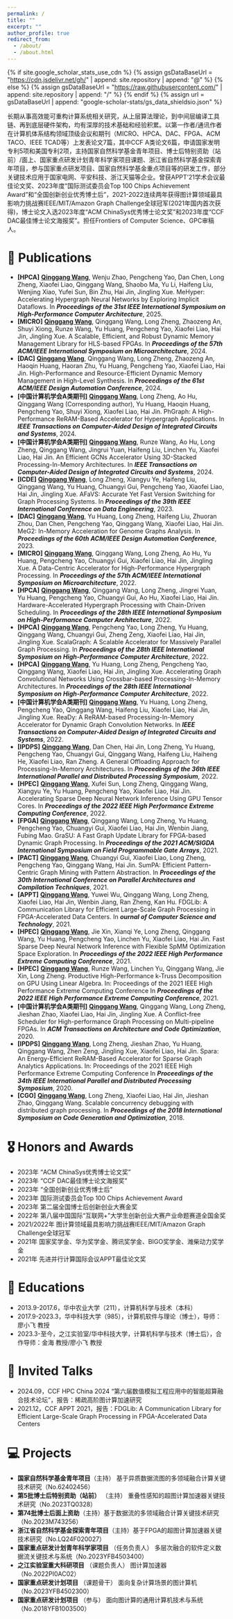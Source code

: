 ```yaml
---
permalink: /
title: ""
excerpt: ""
author_profile: true
redirect_from: 
  - /about/
  - /about.html
---
```


{% if site.google_scholar_stats_use_cdn %}
{% assign gsDataBaseUrl = "https://cdn.jsdelivr.net/gh/" | append: site.repository | append: "@" %}
{% else %}
{% assign gsDataBaseUrl = "https://raw.githubusercontent.com/" | append: site.repository | append: "/" %}
{% endif %}
{% assign url = gsDataBaseUrl | append: "google-scholar-stats/gs_data_shieldsio.json" %}

<span class='anchor' id='about-me'></span>

长期从事高效能可重构计算系统相关研究，从上层算法理论，到中间层编译工具链、再到底层硬件架构，均有深厚的技术基础和经验积累。以第一作者/通讯作者在计算机体系结构领域顶级会议和期刊（MICRO、HPCA、DAC、FPGA、ACM TACO、IEEE TCAD等）上发表论文7篇，其中CCF A类论文6篇，申请国家发明专利5项和美国专利2项，主持国家自然科学基金青年项目、博士后特别资助（站前）/面上、国家重点研发计划青年科学家项目课题、浙江省自然科学基金探索青年项目，参与国家重点研发项目、国家自然科学基金重点项目等的研发工作，部分关键技术应用于国家电网、平安科技、浙江天猫等企业。曾获APPT’21学术会议最佳论文奖、2023年度“国际测试委员会Top 100 Chips Achievement Award”和“全国创新创业优秀博士后”，2021-2022连续两年获得图计算领域最具影响力挑战赛IEEE/MIT/Amazon Graph Challenge全球冠军(2021年国内首次获得)，博士论文入选2023年度“ACM ChinaSys优秀博士论文奖”和2023年度“CCF DAC最佳博士论文海报奖”。担任Frontiers of Computer Science、GPC审稿人。

# 📝 Publications 

- **[HPCA]** **<ins>Qinggang Wang</ins>**, Wenju Zhao, Pengcheng Yao, Dan Chen, Long Zheng, Xiaofei Liao, Qinggang Wang, Shaobo Ma, Yu Li, Haifeng Liu, Wenjing Xiao, Yufei Sun, Bin Zhu, Hai Jin, Jingling Xue. MeHyper: Accelerating Hypergraph Neural Networks by Exploring Implicit Dataflows. In ***Proceedings of the 31st IEEE International Symposium on High-Performance Computer Architecture***, 2025.
- **[MICRO]** **<ins>Qinggang Wang</ins>**, Qinggang Wang, Long Zheng, Zhaozeng An, Shuyi Xiong, Runze Wang, Yu Huang, Pengcheng Yao, Xiaofei Liao, Hai Jin, Jingling Xue. A Scalable, Efficient, and Robust Dynamic Memory Management Library for HLS-based FPGAs. In ***Proceedings of the 57th ACM/IEEE International Symposium on Microarchitecture***, 2024.
- **[DAC]** **<ins>Qinggang Wang</ins>**, Qinggang Wang, Long Zheng, Zhaozeng An, Haoqin Huang, Haoran Zhu, Yu Huang, Pengcheng Yao, Xiaofei Liao, Hai Jin. High-Performance and Resource-Efficient Dynamic Memory Management in High-Level Synthesis.  In ***Proceedings of the 61st ACM/IEEE Design Automation Conference***, 2024.
- **[中国计算机学会A类期刊]** **<ins>Qinggang Wang</ins>**, Long Zheng, Ao Hu, Qinggang Wang (Corresponding author), Yu Huang, Haoqin Huang, Pengcheng Yao, Shuyi Xiong, Xiaofei Liao, Hai Jin. PhGraph: A High-Performance ReRAM-Based Accelerator for Hypergraph Applications. In ***IEEE Transactions on Computer-Aided Design of Integrated Circuits and Systems***, 2024.
- **[中国计算机学会A类期刊]** **<ins>Qinggang Wang</ins>**, Runze Wang, Ao Hu, Long Zheng, Qinggang Wang, Jingrui Yuan, Haifeng Liu, Linchen Yu, Xiaofei Liao, Hai Jin. An Efficient GCNs Accelerator Using 3D-Stacked Processing-In-Memory Architectures. In ***IEEE Transactions on Computer-Aided Design of Integrated Circuits and Systems***, 2024.
- **[ICDE]** **<ins>Qinggang Wang</ins>**, Long Zheng, Xiangyu Ye, Haifeng Liu, Qinggang Wang, Yu Huang, Chuangyi Gui, Pengcheng Yao, Xiaofei Liao, Hai Jin, Jingling Xue. AFaVS: Accurate Yet Fast Version Switching for Graph Processing Systems. In ***Proceedings of the 39th IEEE International Conference on Data Engineering***, 2023.
- **[DAC]** **<ins>Qinggang Wang</ins>**, Yu Huang, Long Zheng, Haifeng Liu, Zhuoran Zhou, Dan Chen, Pengcheng Yao, Qinggang Wang, Xiaofei Liao, Hai Jin. MeG2: In-Memory Acceleration for Genome Graphs Analysis. In ***Proceedings of the 60th ACM/IEEE Design Automation Conference***, 2023.
- **[MICRO]** **<ins>Qinggang Wang</ins>**, Qinggang Wang, Long Zheng, Ao Hu, Yu Huang, Pengcheng Yao, Chuangyi Gui, Xiaofei Liao, Hai Jin, Jingling Xue. A Data-Centric Accelerator for High-Performance Hypergraph Processing.  In ***Proceedings of the 57th ACM/IEEE International Symposium on Microarchitecture***, 2022.
- **[HPCA]** **<ins>Qinggang Wang</ins>**, Qinggang Wang, Long Zheng, Jingrei Yuan, Yu Huang, Pengcheng Yao, Chuangyi Gui, Ao Hu, Xiaofei Liao, Hai Jin. Hardware-Accelerated Hypergraph Processing with Chain-Driven Scheduling.  In ***Proceedings of the 28th IEEE International Symposium on High-Performance Computer Architecture***, 2022.
- **[HPCA]** **<ins>Qinggang Wang</ins>**, Pengcheng Yao, Long Zheng, Yu Huang, Qinggang Wang, Chuangyi Gui, Zheng Zeng, Xiaofei Liao, Hai Jin, Jingling Xue. ScalaGraph: A Scalable Accelerator for Massively Parallel Graph Processing.  In ***Proceedings of the 28th IEEE International Symposium on High-Performance Computer Architecture***, 2022.
- **[HPCA]** **<ins>Qinggang Wang</ins>**, Yu Huang, Long Zheng, Pengcheng Yao, Qinggang Wang, Xiaofei Liao, Hai Jin, Jingling Xue. Accelerating Graph Convolutional Networks Using Crossbar-based Processing-In-Memory Architectures.  In ***Proceedings of the 28th IEEE International Symposium on High-Performance Computer Architecture***, 2022.
- **[中国计算机学会A类期刊]** **<ins>Qinggang Wang</ins>**, Yu Huang, Long Zheng, Pengcheng Yao, Qinggang Wang, Haifeng Liu, Xiaofei Liao, Hai Jin, Jingling Xue. ReaDy: A ReRAM-based Processing-In-Memory Accelerator for Dynamic Graph Convolution Networks.  In ***IEEE Transactions on Computer-Aided Design of Integrated Circuits and Systems***, 2022.
- **[IPDPS]** **<ins>Qinggang Wang</ins>**, Dan Chen, Hai Jin, Long Zheng, Yu Huang, Pengcheng Yao, Chuangyi Gui, Qinggang Wang, Haifeng Liu, Haiheng He, Xiaofei Liao, Ran Zheng. A General Offloading Approach for Processing-In-Memory Architectures.  In ***Proceedings of the 36th IEEE International Parallel and Distributed Processing Symposium***, 2022.
- **[HPEC]** **<ins>Qinggang Wang</ins>**, Xufei Sun, Long Zheng, Qinggang Wang, Xiangyu Ye, Yu Huang, Pengcheng Yao, Xiaofei Liao, Hai Jin. Accelerating Sparse Deep Neural Network Inference Using GPU Tensor Cores. In ***Proceedings of the 2022 IEEE High Performance Extreme Computing Conference***, 2022.
- **[FPGA]** **<ins>Qinggang Wang</ins>**, Qinggang Wang, Long Zheng, Yu Huang, Pengcheng Yao, Chuangyi Gui, Xiaofei Liao, Hai Jin, Wenbin Jiang, Fubing Mao. GraSU: A Fast Graph Update Library for FPGA-based Dynamic Graph Processing.  In ***Proceedings of the 2021 ACM/SIGDA International Symposium on Field Programmable Gate Arrays***, 2021.
- **[PACT]** **<ins>Qinggang Wang</ins>**, Chuangyi Gui, Xiaofei Liao, Long Zheng, Pengcheng Yao, Qinggang Wang, Hai Jin. SumPA: Efficient Pattern-Centric Graph Mining with Pattern Abstraction. In ***Proceedings of the 30th International Conference on Parallel Architectures and Compilation Techniques***, 2021.
- **[APPT]** **<ins>Qinggang Wang</ins>**, Yuwei Wu, Qinggang Wang, Long Zheng, Xiaofei Liao, Hai Jin, Wenbin Jiang, Ran Zheng, Kan Hu. FDGLib: A Communication Library for Efficient Large-Scale Graph Processing in FPGA-Accelerated Data Centers. In ***ournal of Computer Science and Technology***, 2021.
- **[HPEC]** **<ins>Qinggang Wang</ins>**, Jie Xin, Xianqi Ye, Long Zheng, Qinggang Wang, Yu Huang, Pengcheng Yao, Linchen Yu, Xiaofei Liao, Hai Jin. Fast Sparse Deep Neural Network Inference with Flexible SpMM Optimization Space Exploration. In ***Proceedings of the 2022 IEEE High Performance Extreme Computing Conference***, 2021.
- **[HPEC]** **<ins>Qinggang Wang</ins>**, Runze Wang, Linchen Yu, Qinggang Wang, Jie Xin, Long Zheng. Productive High-Performance k-Truss Decomposition on GPU Using Linear Algebra. In: Proceedings of the 2021 IEEE High Performance Extreme Computing Conference  In ***Proceedings of the 2022 IEEE High Performance Extreme Computing Conference***, 2021.
- **[中国计算机学会A类期刊]** **<ins>Qinggang Wang</ins>**, Qinggang Wang, Long Zheng, Jieshan Zhao, Xiaofei Liao, Hai Jin, Jingling Xue. A Conflict-free Scheduler for High-performance Graph Processing on Multi-pipeline FPGAs. In ***ACM Transactions on Architecture and Code Optimization***, 2020.
- **[IPDPS]** **<ins>Qinggang Wang</ins>**, Long Zheng, Jieshan Zhao, Yu Huang, Qinggang Wang, Zhen Zeng, Jingling Xue, Xiaofei Liao, Hai Jin. Spara: An Energy-Efficient ReRAM-Based Accelerator for Sparse Graph Analytics Applications. In: Proceedings of the 2021 IEEE High Performance Extreme Computing Conference  In ***Proceedings of the 34th IEEE International Parallel and Distributed Processing Symposium***, 2020.
- **[CGO]** **<ins>Qinggang Wang</ins>**, Long Zheng, Xiaofei Liao, Hai Jin, Jieshan Zhao, Qinggang Wang. Scalable concurrency debugging with distributed graph processing. In ***Proceedings of the 2018 International Symposium on Code Generation and Optimization***, 2018.

# 🎖 Honors and Awards
- 2023年 “ACM ChinaSys优秀博士论文奖”
- 2023年 “CCF DAC最佳博士论文海报奖”
- 2023年 “全国创新创业优秀博士后”
- 2023年 国际测试委员会Top 100 Chips Achievement Award
- 2023年 第二届全国博士后创新创业大赛金奖
- 2022年 第八届中国国际“互联网+”大学生创新创业大赛产业命题赛道全国金奖
- 2021/2022年 图计算领域最具影响力挑战赛IEEE/MIT/Amazon Graph Challenge全球冠军
- 2021年 国家奖学金、华为奖学金、腾讯奖学金、BIGO奖学金、潍柴动力奖学金
- 2021年 先进并行计算国际会议APPT最佳论文奖

# 📖 Educations
- 2013.9-2017.6，华中农业大学（211），计算机科学与技术（本科）
- 2017.9-2023.3，华中科技大学（985），计算机软件与理论（博士），导师：廖小飞 教授
- 2023.3-至今，之江实验室/华中科技大学，计算机科学与技术（博士后），合作导师：金海 教授/廖小飞 教授

# 💬 Invited Talks
- 2024.09，CCF HPC China 2024 “第六届数值模拟工程应用中的智能超算融合技术论坛”，报告：稀疏高阶图计算加速研究
- 2021.12，CCF APPT 2021，报告：FDGLib: A Communication Library for Efficient Large-Scale Graph Processing in FPGA-Accelerated Data Centers

# 💻 Projects
- **国家自然科学基金青年项目**（主持） 基于异质数据流图的多领域融合计算关键技术研究（No.62402456） 
- **第5批博士后特别资助（站前）** （主持）	重叠性感知的超图计算加速器关键技术研究（No.2023TQ0328）
- **第74批博士后面上资助**（主持）基于数据流的多领域融合计算关键技术研究（No.2023M743256）
- **浙江省自然科学基金探索青年项目**（主持）基于FPGA的超图计算加速器关键技术研究（No.LQ24F020027）
- **国家重点研发计划青年科学家项目** （任务负责人） 多层次融合的软件定义数据流关键技术与系统（No.2023YFB4503400）
- **之江实验室重大科研项目** （课题负责人） 图计算加速器（No.2022PI0AC02）
- **国家重点研发计划项目** （课题骨干） 面向复杂计算场景的图计算机 （No.2023YFB4502300）
- **国家重点研发计划项目** （参与） 面向图计算的通用计算机技术与系统（No.2018YFB1003500）
